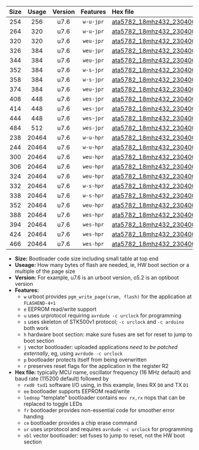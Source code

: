 |Size|Usage|Version|Features|Hex file|
|:-:|:-:|:-:|:-:|:--|
|254|256|u7.6|`w-u-jpr`|[ata5782_18mhz432_230400bps_rxb0_txb1_ur_vbl.hex](https://raw.githubusercontent.com/stefanrueger/urboot/main/ata5782_18mhz432_230400bps_rxb0_txb1_ur_vbl.hex)|
|264|320|u7.6|`w-u-jpr`|[ata5782_18mhz432_230400bps_rxb0_txb1_lednop_ur_vbl.hex](https://raw.githubusercontent.com/stefanrueger/urboot/main/ata5782_18mhz432_230400bps_rxb0_txb1_lednop_ur_vbl.hex)|
|320|320|u7.6|`weu-jpr`|[ata5782_18mhz432_230400bps_rxb0_txb1_ee_ur_vbl.hex](https://raw.githubusercontent.com/stefanrueger/urboot/main/ata5782_18mhz432_230400bps_rxb0_txb1_ee_ur_vbl.hex)|
|326|384|u7.6|`weu-jpr`|[ata5782_18mhz432_230400bps_rxb0_txb1_ee_lednop_ur_vbl.hex](https://raw.githubusercontent.com/stefanrueger/urboot/main/ata5782_18mhz432_230400bps_rxb0_txb1_ee_lednop_ur_vbl.hex)|
|344|384|u7.6|`weu-jpr`|[ata5782_18mhz432_230400bps_rxb0_txb1_ee_lednop_fr_ur_vbl.hex](https://raw.githubusercontent.com/stefanrueger/urboot/main/ata5782_18mhz432_230400bps_rxb0_txb1_ee_lednop_fr_ur_vbl.hex)|
|352|384|u7.6|`w-s-jpr`|[ata5782_18mhz432_230400bps_rxb0_txb1_vbl.hex](https://raw.githubusercontent.com/stefanrueger/urboot/main/ata5782_18mhz432_230400bps_rxb0_txb1_vbl.hex)|
|358|384|u7.6|`w-s-jpr`|[ata5782_18mhz432_230400bps_rxb0_txb1_lednop_vbl.hex](https://raw.githubusercontent.com/stefanrueger/urboot/main/ata5782_18mhz432_230400bps_rxb0_txb1_lednop_vbl.hex)|
|374|384|u7.6|`weu-jpr`|[ata5782_18mhz432_230400bps_rxb0_txb1_ee_lednop_fr_ce_ur_vbl.hex](https://raw.githubusercontent.com/stefanrueger/urboot/main/ata5782_18mhz432_230400bps_rxb0_txb1_ee_lednop_fr_ce_ur_vbl.hex)|
|408|448|u7.6|`wes-jpr`|[ata5782_18mhz432_230400bps_rxb0_txb1_ee_vbl.hex](https://raw.githubusercontent.com/stefanrueger/urboot/main/ata5782_18mhz432_230400bps_rxb0_txb1_ee_vbl.hex)|
|414|448|u7.6|`wes-jpr`|[ata5782_18mhz432_230400bps_rxb0_txb1_ee_lednop_vbl.hex](https://raw.githubusercontent.com/stefanrueger/urboot/main/ata5782_18mhz432_230400bps_rxb0_txb1_ee_lednop_vbl.hex)|
|444|448|u7.6|`wes-jpr`|[ata5782_18mhz432_230400bps_rxb0_txb1_ee_lednop_fr_vbl.hex](https://raw.githubusercontent.com/stefanrueger/urboot/main/ata5782_18mhz432_230400bps_rxb0_txb1_ee_lednop_fr_vbl.hex)|
|484|512|u7.6|`wes-jpr`|[ata5782_18mhz432_230400bps_rxb0_txb1_ee_lednop_fr_ce_vbl.hex](https://raw.githubusercontent.com/stefanrueger/urboot/main/ata5782_18mhz432_230400bps_rxb0_txb1_ee_lednop_fr_ce_vbl.hex)|
|238|20464|u7.6|`w-u-hpr`|[ata5782_18mhz432_230400bps_rxb0_txb1_ur.hex](https://raw.githubusercontent.com/stefanrueger/urboot/main/ata5782_18mhz432_230400bps_rxb0_txb1_ur.hex)|
|244|20464|u7.6|`w-u-hpr`|[ata5782_18mhz432_230400bps_rxb0_txb1_lednop_ur.hex](https://raw.githubusercontent.com/stefanrueger/urboot/main/ata5782_18mhz432_230400bps_rxb0_txb1_lednop_ur.hex)|
|300|20464|u7.6|`weu-hpr`|[ata5782_18mhz432_230400bps_rxb0_txb1_ee_ur.hex](https://raw.githubusercontent.com/stefanrueger/urboot/main/ata5782_18mhz432_230400bps_rxb0_txb1_ee_ur.hex)|
|306|20464|u7.6|`weu-hpr`|[ata5782_18mhz432_230400bps_rxb0_txb1_ee_lednop_ur.hex](https://raw.githubusercontent.com/stefanrueger/urboot/main/ata5782_18mhz432_230400bps_rxb0_txb1_ee_lednop_ur.hex)|
|324|20464|u7.6|`weu-hpr`|[ata5782_18mhz432_230400bps_rxb0_txb1_ee_lednop_fr_ur.hex](https://raw.githubusercontent.com/stefanrueger/urboot/main/ata5782_18mhz432_230400bps_rxb0_txb1_ee_lednop_fr_ur.hex)|
|332|20464|u7.6|`w-s-hpr`|[ata5782_18mhz432_230400bps_rxb0_txb1.hex](https://raw.githubusercontent.com/stefanrueger/urboot/main/ata5782_18mhz432_230400bps_rxb0_txb1.hex)|
|338|20464|u7.6|`w-s-hpr`|[ata5782_18mhz432_230400bps_rxb0_txb1_lednop.hex](https://raw.githubusercontent.com/stefanrueger/urboot/main/ata5782_18mhz432_230400bps_rxb0_txb1_lednop.hex)|
|352|20464|u7.6|`weu-hpr`|[ata5782_18mhz432_230400bps_rxb0_txb1_ee_lednop_fr_ce_ur.hex](https://raw.githubusercontent.com/stefanrueger/urboot/main/ata5782_18mhz432_230400bps_rxb0_txb1_ee_lednop_fr_ce_ur.hex)|
|388|20464|u7.6|`wes-hpr`|[ata5782_18mhz432_230400bps_rxb0_txb1_ee.hex](https://raw.githubusercontent.com/stefanrueger/urboot/main/ata5782_18mhz432_230400bps_rxb0_txb1_ee.hex)|
|394|20464|u7.6|`wes-hpr`|[ata5782_18mhz432_230400bps_rxb0_txb1_ee_lednop.hex](https://raw.githubusercontent.com/stefanrueger/urboot/main/ata5782_18mhz432_230400bps_rxb0_txb1_ee_lednop.hex)|
|424|20464|u7.6|`wes-hpr`|[ata5782_18mhz432_230400bps_rxb0_txb1_ee_lednop_fr.hex](https://raw.githubusercontent.com/stefanrueger/urboot/main/ata5782_18mhz432_230400bps_rxb0_txb1_ee_lednop_fr.hex)|
|466|20464|u7.6|`wes-hpr`|[ata5782_18mhz432_230400bps_rxb0_txb1_ee_lednop_fr_ce.hex](https://raw.githubusercontent.com/stefanrueger/urboot/main/ata5782_18mhz432_230400bps_rxb0_txb1_ee_lednop_fr_ce.hex)|

- **Size:** Bootloader code size including small table at top end
- **Useage:** How many bytes of flash are needed, ie, HW boot section or a multiple of the page size
- **Version:** For example, u7.6 is an urboot version, o5.2 is an optiboot version
- **Features:**
  + `w` urboot provides `pgm_write_page(sram, flash)` for the application at `FLASHEND-4+1`
  + `e` EEPROM read/write support
  + `u` uses urprotocol requiring `avrdude -c urclock` for programming
  + `s` uses skeleton of STK500v1 protocol; `-c urclock` and `-c arduino` both work
  + `h` hardware boot section: make sure fuses are set for reset to jump to boot section
  + `j` vector bootloader: uploaded applications *need to be patched externally*, eg, using `avrdude -c urclock`
  + `p` bootloader protects itself from being overwritten
  + `r` preserves reset flags for the application in the register R2
- **Hex file:** typically MCU name, oscillator frequency (16 MHz default) and baud rate (115200 default) followed by
  + `rxd0 txd1` software I/O using, in this example, lines RX `D0` and TX `D1`
  + `ee` bootloader supports EEPROM read/write
  + `lednop` "template" bootloader contains `mov rx,rx` nops that can be replaced to toggle LEDs
  + `fr` bootloader provides non-essential code for smoother error handing
  + `ce` bootloader provides a chip erase command
  + `ur` uses urprotocol and requires `avrdude -c urclock` for programming
  + `vbl` vector bootloader: set fuses to jump to reset, not the HW boot section
